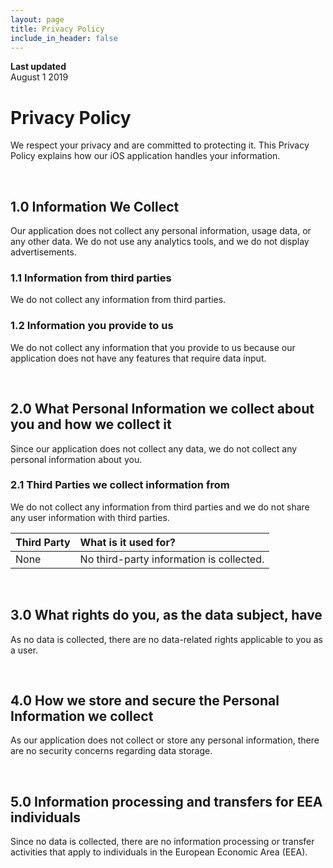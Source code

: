 ```yaml
---
layout: page
title: Privacy Policy
include_in_header: false
---
```


**Last updated**  
August 1 2019

# Privacy Policy
We respect your privacy and are committed to protecting it. This Privacy Policy explains how our iOS application handles your information.

<br>

## 1.0 Information We Collect
Our application does not collect any personal information, usage data, or any other data. We do not use any analytics tools, and we do not display advertisements.

### 1.1 Information from third parties
We do not collect any information from third parties.

### 1.2 Information you provide to us 
We do not collect any information that you provide to us because our application does not have any features that require data input.

<br>

## 2.0 What Personal Information we collect about you and how we collect it
Since our application does not collect any data, we do not collect any personal information about you.

### 2.1 Third Parties we collect information from
We do not collect any information from third parties and we do not share any user information with third parties.

| Third Party | What is it used for? |
| :--- | :--- |
| None |  No third-party information is collected. |

<br>

## 3.0 What rights do you, as the data subject, have
As no data is collected, there are no data-related rights applicable to you as a user.

<br>

## 4.0 How we store and secure the Personal Information we collect
As our application does not collect or store any personal information, there are no security concerns regarding data storage.

<br>

## 5.0 Information processing and transfers for EEA individuals
Since no data is collected, there are no information processing or transfer activities that apply to individuals in the European Economic Area (EEA).